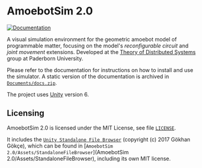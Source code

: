 # AmoebotSim 2.0

[![Documentation](https://github.com/martmannupb/AmoebotSim-2.0/actions/workflows/build-docs.yml/badge.svg)](https://github.com/martmannupb/AmoebotSim-2.0/actions/workflows/build-docs.yml)

A visual simulation environment for the geometric amoebot model of programmable matter, focusing on the model's *reconfigurable circuit* and *joint movement* extensions.
Developed at the [Theory of Distributed Systems](https://cs.uni-paderborn.de/en/ti) group at Paderborn University.

Please refer to the documentation for instructions on how to install and use the simulator.
A static version of the documentation is archived in [`Documents/docs.zip`](Documentation/docs.zip).

The project uses [Unity](https://unity.com/) version 6.


## Licensing

AmoebotSim 2.0 is licensed under the MIT License, see file [`LICENSE`](LICENSE).

It includes the [`Unity Standalone File Browser`](https://github.com/gkngkc/UnityStandaloneFileBrowser) (copyright (c) 2017 Gökhan Gökçe), which can be found in [`AmoebotSim 2.0/Assets/StandaloneFileBrowser`](AmoebotSim 2.0/Assets/StandaloneFileBrowser), including its own MIT license.
